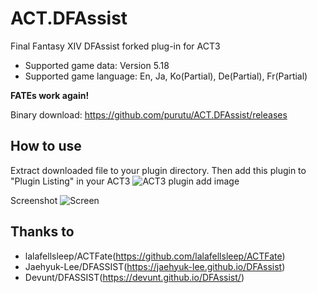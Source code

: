 # ACT.DFAssist

Final Fantasy XIV DFAssist forked plug-in for ACT3

* Supported game data: Version 5.18
* Supported game language: En, Ja, Ko(Partial), De(Partial), Fr(Partial)

**FATEs work again!**

Binary download: https://github.com/purutu/ACT.DFAssist/releases


## How to use
Extract downloaded file to your plugin directory. Then add this plugin to "Plugin Listing" in your ACT3
![ACT3 plugin add image](https://user-images.githubusercontent.com/47320226/52210588-db581b00-28ca-11e9-8c60-4d4d1fc21fa4.png)

Screenshot
![Screen](https://user-images.githubusercontent.com/47320226/72213510-9f462500-3533-11ea-95cc-bc99d841cca0.png)


## Thanks to
* lalafellsleep/ACTFate(https://github.com/lalafellsleep/ACTFate)
* Jaehyuk-Lee/DFASSIST(https://jaehyuk-lee.github.io/DFAssist)
* Devunt/DFASSIST(https://devunt.github.io/DFAssist/) 
